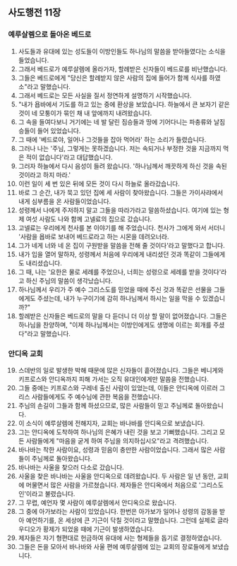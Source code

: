 ## 사도행전 11장

### 예루살렘으로 돌아온 베드로
1. 사도들과 유대에 있는 성도들이 이방인들도 하나님의 말씀을 받아들였다는 소식을 들었습니다.
2. 그래서 베드로가 예루살렘에 올라가자, 할례받은 신자들이 베드로를 비난했습니다.
3. 그들은 베드로에게 "당신은 할례받지 않은 사람의 집에 들어가 함께 식사를 하였소"라고 말했습니다.
4. 그래서 베드로는 모든 사실을 질서 정연하게 설명하기 시작했습니다.
5. "내가 욥바에서 기도를 하고 있는 중에 환상을 보았습니다. 하늘에서 큰 보자기 같은 것이 네 모퉁이가 묶인 채 내 앞에까지 내려왔습니다.
6. 그 속을 들여다보니 거기에는 네 발 달린 짐승들과 땅에 기어다니는 파충류와 날짐승들이 들어 있었습니다.
7. 그 때에 '베드로야, 일어나 그것들을 잡아 먹어라' 하는 소리가 들렸습니다.
8. 그러나 나는 '주님, 그렇게는 못하겠습니다. 저는 속되거나 부정한 것을 지금까지 먹은 적이 없습니다'라고 대답했습니다.
9. 그러자 하늘에서 다시 음성이 들려 왔습니다. '하나님께서 깨끗하게 하신 것을 속된 것이라고 하지 마라.'
10. 이런 일이 세 번 있은 뒤에 모든 것이 다시 하늘로 올라갔습니다.
11. 바로 그 순간, 내가 묵고 있던 집에 세 사람이 찾아왔습니다. 그들은 가이사랴에서 내게 심부름을 온 사람들이었습니다.
12. 성령께서 나에게 주저하지 말고 그들을 따라가라고 말씀하셨습니다. 여기에 있는 형제 여섯 사람도 나와 함께 고넬료의 집으로 갔습니다.
13. 고넬료는 우리에게 천사를 본 이야기를 해 주었습니다. 천사가 그에게 와서 서더니 '사람을 욥바로 보내어 베드로라고 하는 시몬을 데려오너라.
14. 그가 네게 너와 네 온 집이 구원받을 말씀을 전해 줄 것이다'라고 말했다고 합니다.
15. 내가 입을 열어 말하자, 성령께서 처음에 우리에게 내리셨던 것과 똑같이 그들에게도 내리셨습니다.
16. 그 때, 나는 '요한은 물로 세례를 주었으나, 너희는 성령으로 세례를 받을 것이다'라고 하신 주님의 말씀이 생각났습니다.
17. 하나님께서 우리가 주 예수 그리스도를 믿었을 때에 주신 것과 똑같은 선물을 그들에게도 주셨는데, 내가 누구이기에 감히 하나님께서 하시는 일을 막을 수 있겠습니까?"
18. 할례받은 신자들은 베드로의 말을 다 듣더니 더 이상 할 말이 없어졌습니다. 그들은 하나님을 찬양하며, "이제 하나님께서는 이방인에게도 생명에 이르는 회개를 주셨다"라고 말했습니다.
### 안디옥 교회
19. 스데반의 일로 발생한 박해 때문에 많은 신자들이 흩어졌습니다. 그들은 베니게와 키프로스와 안디옥까지 피해 가서는 오직 유대인에게만 말씀을 전했습니다.
20. 그들 중에는 키프로스와 구레네 출신 사람이 있었는데, 이들은 안디옥에 이르러 그리스 사람들에게도 주 예수님에 관한 복음을 전했습니다.
21. 주님의 손길이 그들과 함께 하셨으므로, 많은 사람들이 믿고 주님께로 돌아왔습니다.
22. 이 소식이 예루살렘에 전해지자, 교회는 바나바를 안디옥으로 보냈습니다.
23. 그는 안디옥에 도착하여 하나님의 은혜가 내린 것을 보고 기뻐했습니다. 그리고 모든 사람들에게 "마음을 굳게 하여 주님을 의지하십시오"라고 격려했습니다.
24. 바나바는 착한 사람이요, 성령과 믿음이 충만한 사람이었습니다. 그래서 많은 사람들이 주님께로 돌아왔습니다.
25. 바나바는 사울을 찾으러 다소로 갔습니다.
26. 사울을 찾은 바나바는 사울을 안디옥으로 데려왔습니다. 두 사람은 일 년 동안, 교회에 머물면서 많은 사람을 가르쳤습니다. 제자들은 안디옥에서 처음으로 '그리스도인'이라고 불렸습니다.
27. 그 무렵, 예언자 몇 사람이 예루살렘에서 안디옥으로 왔습니다.
28. 그 중에 아가보라는 사람이 있었습니다. 한번은 아가보가 일어나 성령의 감동을 받아 예언하기를, 온 세상에 큰 기근이 닥칠 것이라고 말했습니다. 그런데 실제로 글라우디오가 황제가 되었을 때에 기근이 발생하였습니다.
29. 제자들은 자기 형편대로 헌금하여 유대에 사는 형제들을 돕기로 결정하였습니다.
30. 그들은 돈을 모아서 바나바와 사울 편에 예루살렘에 있는 교회의 장로들에게 보냈습니다.
